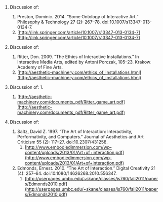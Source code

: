 1.	Discussion of:

	1.	Preston, Dominic. 2014. “Some Ontology of Interactive Art.” Philosophy & Technology 27 (2): 267–78. doi:10.1007/s13347-013-0134-7.
	2.	[http://link.springer.com/article/10.1007/s13347-013-0134-7](http://link.springer.com/article/10.1007/s13347-013-0134-7)

2.	Discussion of:

	1.	Ritter, Don. 2009. “The Ethics of Interactive Installations.” In Interactive Media Arts, edited by Antoni Porczak, 105–23. Krakow: Academy of Fine Arts.
	2.	[http://aesthetic-machinery.com/ethics_of_installations.html](http://aesthetic-machinery.com/ethics_of_installations.html)

3.	Discussion of: 1.

	1.	[http://aesthetic-machinery.com/documents_pdf/Ritter_game_art.pdf](http://aesthetic-machinery.com/documents_pdf/Ritter_game_art.pdf)

4.	Discussion of:

	1.	Saltz, David Z. 1997. “The Art of Interaction: Interactivity, Performativity, and Computers.” Journal of Aesthetics and Art Criticism 55 (2): 117–27. doi:10.2307/431258.
		1.	[http://www.embodiedimmersion.com/wp-content/uploads/2013/01/Art+of+interaction.pdf](http://www.embodiedimmersion.com/wp-content/uploads/2013/01/Art+of+interaction.pdf)
	2.	Edmonds, Ernest. 2010. “The Art of Interaction.” Digital Creativity 21 (4): 257–64. doi:10.1080/14626268.2010.556347.
		1.	[http://userpages.umbc.edu/~skane/classes/is760/fall2011/papers/Edmonds2010.pdf](http://userpages.umbc.edu/~skane/classes/is760/fall2011/papers/Edmonds2010.pdf)
